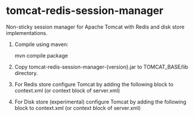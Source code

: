 # tomcat-redis-session-manager
Non-sticky session manager for Apache Tomcat with Redis and disk store implementations.

1. Compile using maven: 

	mvn compile package

2. Copy tomcat-redis-session-manager-{version}.jar to TOMCAT_BASE/lib directory.

3. For Redis store configure Tomcat by adding the following block to context.xml (or context block of server.xml)

<!-- RedisSessionManager 
	Single host config attributes:
            host - defaults to localhost
            port - defaults to 6379
        Sentinels config attributes:
            sentinelMaster - master name
            sentinels - comma separated list of [sentinel-host:port]
        Config attributes:
            database - Redis DB to use (defaults to 0)
            timeout  - Redis connection and so timeout (in milliseconds, defaults to 2000)
            password - Redis auth password
            connectionAttempts - Number of attempts to connect to redis (defaults to 20).
            connectionAttemptDelay - Delay between attempts (in milliseconds, defaults to 500). NB: Make sure that total duration of connectionAttempts*attemptDelay is enough for new master to be chosen. 
	    operationAttempts - Number of attempts to retry redis operation if it fails.  (defaults to 3)
            maxInactiveInterval - The default maximum inactive interval for Sessions. Is overridden by web.xml session-timeout setting (in seconds defaults to 1800) 
            sessionIdLength - The session id length of Sessions. (defaults to 16)
        Jedis pool config attributes (optional):
            poolXXX - where XXX are properties from GenericObjectPoolConfig see (https://commons.apache.org/proper/commons-pool/apidocs/org/apache/commons/pool2/impl/GenericObjectPoolConfig.html)
-->
<Manager className="ee.neotech.tomcat.session.RedisSessionManager"
	 host="?"
	 port="?"
         sentinelMaster="?"
         sentinels="?"
         password="?"/>

4. For Disk store (experimental) configure Tomcat by adding the following block to context.xml (or context block of server.xml)

<!-- DiskSessionManager 
	path - disk path to use as session storage
-->
<Manager className="ee.neotech.tomcat.session.DiskSessionManager" path="?"/>
